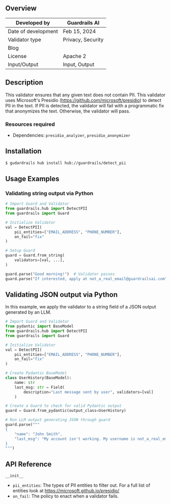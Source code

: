 ## Overview

| Developed by | Guardrails AI |
| --- | --- |
| Date of development | Feb 15, 2024 |
| Validator type | Privacy, Security |
| Blog |  |
| License | Apache 2 |
| Input/Output | Input, Output |

## Description

This validator ensures that any given text does not contain PII. This validator uses Microsoft's Presidio (https://github.com/microsoft/presidio) to detect PII in the text. If PII is detected, the validator will fail with a programmatic fix that anonymizes the text. Otherwise, the validator will pass.

### Resources required

- Dependencies: `presidio_analyzer`, `presidio_anonymizer`

## Installation

```bash
$ gudardrails hub install hub://guardrails/detect_pii
```

## Usage Examples

### Validating string output via Python

```python
# Import Guard and Validator
from guardrails.hub import DetectPII
from guardrails import Guard

# Initialize Validator
val = DetectPII(
    pii_entities=["EMAIL_ADDRESS", "PHONE_NUMBER"],
    on_fail="fix"
)

# Setup Guard
guard = Guard.from_string(
    validators=[val, ...],
)

guard.parse("Good morning!")  # Validator passes
guard.parse("If interested, apply at not_a_real_email@guardrailsai.com")  # Validator fails
```

## Validating JSON output via Python

In this example, we apply the validator to a string field of a JSON output generated by an LLM.

```python
# Import Guard and Validator
from pydantic import BaseModel
from guardrails.hub import DetectPII
from guardrails import Guard

# Initialize Validator
val = DetectPII(
    pii_entities=["EMAIL_ADDRESS", "PHONE_NUMBER"],
    on_fail="fix"
)

# Create Pydantic BaseModel
class UserHistory(BaseModel):
    name: str
    last_msg: str = Field(
        description="Last message sent by user", validators=[val]
    )

# Create a Guard to check for valid Pydantic output
guard = Guard.from_pydantic(output_class=UserHistory)

# Run LLM output generating JSON through guard
guard.parse("""
{
    "name": "John Smith",
    "last_msg": "My account isn't working. My username is not_a_real_email@guardrailsai.com"
}
""")
```

## API Reference

`__init__`
- `pii_entities`: The types of PII entities to filter out. For a full list of entities look at https://microsoft.github.io/presidio/
 - `on_fail`: The policy to enact when a validator fails.
